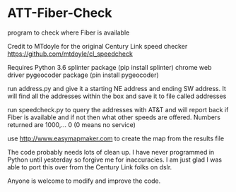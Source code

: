# ATT-Fiber-Check
program to check where Fiber is available

Credit to MTdoyle for the original Century Link  speed checker
https://github.com/mtdoyle/cl_speedcheck

Requires Python 3.6
splinter package (pip install splinter)
chrome web driver
pygeocoder package (pin install pygeocoder)

run address.py and give it a starting NE address and ending SW address. It will find all the addresses within the box and save it to file called addresses

run speedcheck.py to query the addresses with AT&T and will report back if Fiber is available and if not then what other speeds are offered. Numbers returned are 1000,... 0 (0 means no service)

use http://www.easymapmaker.com to create the map from the results file

The code probably needs lots of clean up. I have never programmed in Python until yesterday so forgive me for inaccuracies.
I am just glad I was able to port this over from the Century Link folks on dslr.

Anyone is welcome to modify and improve the code.
